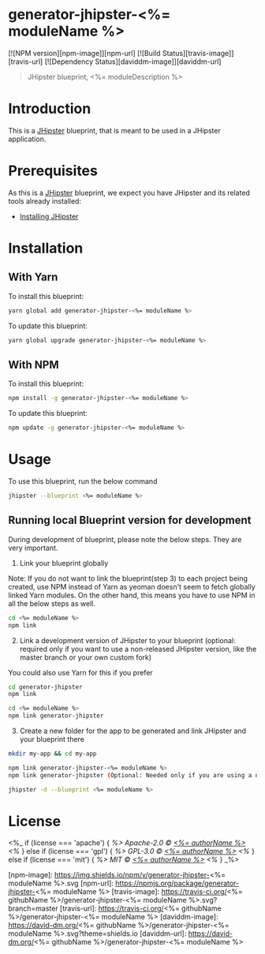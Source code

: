 # generator-jhipster-<%= moduleName %>
[![NPM version][npm-image]][npm-url] [![Build Status][travis-image]][travis-url] [![Dependency Status][daviddm-image]][daviddm-url]
> JHipster blueprint, <%= moduleDescription %>

# Introduction

This is a [JHipster](http://jhipster.github.io/) blueprint, that is meant to be used in a JHipster application.

# Prerequisites

As this is a [JHipster](http://jhipster.github.io/) blueprint, we expect you have JHipster and its related tools already installed:

- [Installing JHipster](https://jhipster.github.io/installation.html)

# Installation

## With Yarn

To install this blueprint:

```bash
yarn global add generator-jhipster-<%= moduleName %>
```

To update this blueprint:

```bash
yarn global upgrade generator-jhipster-<%= moduleName %>
```

## With NPM

To install this blueprint:

```bash
npm install -g generator-jhipster-<%= moduleName %>
```

To update this blueprint:

```bash
npm update -g generator-jhipster-<%= moduleName %>
```

# Usage

To use this blueprint, run the below command

```bash
jhipster --blueprint <%= moduleName %>
```


## Running local Blueprint version for development

During development of blueprint, please note the below steps. They are very important.

1. Link your blueprint globally 

Note: If you do not want to link the blueprint(step 3) to each project being created, use NPM instead of Yarn as yeoman doesn't seem to fetch globally linked Yarn modules. On the other hand, this means you have to use NPM in all the below steps as well.

```bash
cd <%= moduleName %>
npm link
```

2. Link a development version of JHipster to your blueprint (optional: required only if you want to use a non-released JHipster version, like the master branch or your own custom fork)

You could also use Yarn for this if you prefer

```bash
cd generator-jhipster
npm link

cd <%= moduleName %>
npm link generator-jhipster
```

3. Create a new folder for the app to be generated and link JHipster and your blueprint there

```bash
mkdir my-app && cd my-app

npm link generator-jhipster-<%= moduleName %>
npm link generator-jhipster (Optional: Needed only if you are using a non-released JHipster version)

jhipster -d --blueprint <%= moduleName %>

```

# License

<%_ if (license === 'apache') { _%>
Apache-2.0 © [<%= authorName %>](<%= authorUrl %>)
<%_ } else if (license === 'gpl') { _%>
GPL-3.0 © [<%= authorName %>](<%= authorUrl %>)
<%_ } else if (license === 'mit') { _%>
MIT © [<%= authorName %>](<%= authorUrl %>)
<%_ } _%>


[npm-image]: https://img.shields.io/npm/v/generator-jhipster-<%= moduleName %>.svg
[npm-url]: https://npmjs.org/package/generator-jhipster-<%= moduleName %>
[travis-image]: https://travis-ci.org/<%= githubName %>/generator-jhipster-<%= moduleName %>.svg?branch=master
[travis-url]: https://travis-ci.org/<%= githubName %>/generator-jhipster-<%= moduleName %>
[daviddm-image]: https://david-dm.org/<%= githubName %>/generator-jhipster-<%= moduleName %>.svg?theme=shields.io
[daviddm-url]: https://david-dm.org/<%= githubName %>/generator-jhipster-<%= moduleName %>
